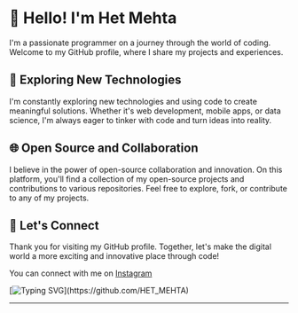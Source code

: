 # 👋 Hello! I'm Het Mehta

I'm a passionate programmer on a journey through the world of coding. Welcome to my GitHub profile, where I share my projects and experiences.

## 🚀 Exploring New Technologies

I'm constantly exploring new technologies and using code to create meaningful solutions. Whether it's web development, mobile apps, or data science, I'm always eager to tinker with code and turn ideas into reality.

## 🌐 Open Source and Collaboration

I believe in the power of open-source collaboration and innovation. On this platform, you'll find a collection of my open-source projects and contributions to various repositories. Feel free to explore, fork, or contribute to any of my projects.

## 🤝 Let's Connect

Thank you for visiting my GitHub profile. Together, let's make the digital world a more exciting and innovative place through code!

You can connect with me on [Instagram]((https://www.instagram.com/im_mehtahet?igsh=dWE5YncxdGV4MXRm)https://www.instagram.com/im_mehtahet?igsh=dWE5YncxdGV4MXRm)

[![Typing SVG](https://readme-typing-svg.herokuapp.com/?font=Monospace&color=ea7901&size=50&center=true&vCenter=true&width=900&height=100&lines=Hello+%F0%9F%91%8B+My+Name+is+Maitrey.;I+Am+a+CE+Student.;Feel+Free+to+Get+in+Touch.+%F0%9F%98%84;Nice+to+Meet+You!!!...)](https://github.com/HET_MEHTA)


<hr>



